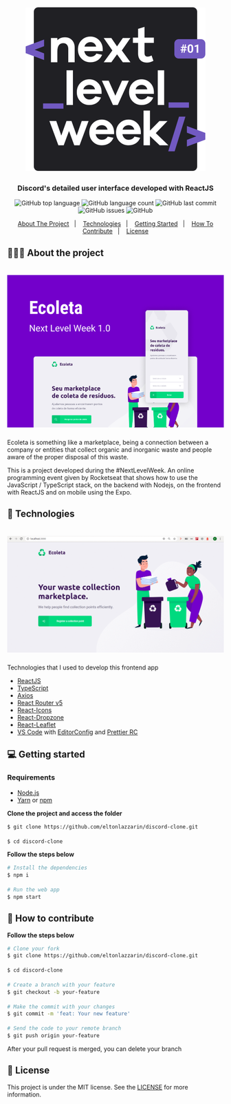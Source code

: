 <h1 align="center">
	<img alt="Logo" src="https://github.com/eltonlazzarin/ecoleta/blob/master/web/screenshots/nlw1.svg" />
</h1>

<h3 align="center">
  Discord's detailed user interface developed with ReactJS
</h3>

<p align="center"></p>

<p align="center">
  <img alt="GitHub top language" src="https://img.shields.io/github/languages/top/eltonlazzarin/discord-clone">

  <img alt="GitHub language count" src="https://img.shields.io/github/languages/count/eltonlazzarin/discord-clone">

  <img alt="GitHub last commit" src="https://img.shields.io/github/last-commit/eltonlazzarin/discord-clone">

  <img alt="GitHub issues" src="https://img.shields.io/github/issues/eltonlazzarin/discord-clone">

  <img alt="GitHub" src="https://img.shields.io/github/license/eltonlazzarin/discord-clone">
</p>

<p align="center">
  <a href="#-about-the-project">About The Project</a>&nbsp;&nbsp;&nbsp;|&nbsp;&nbsp;&nbsp;
  <a href="#-technologies">Technologies</a>&nbsp;&nbsp;&nbsp;|&nbsp;&nbsp;&nbsp;
  <a href="#-getting-started">Getting Started</a>&nbsp;&nbsp;&nbsp;|&nbsp;&nbsp;&nbsp;
  <a href="#-how-to-contribute">How To Contribute</a>&nbsp;&nbsp;&nbsp;|&nbsp;&nbsp;&nbsp;
  <a href="#-license">License</a>
</p>

## 👨🏻‍💻 About the project

<h1 align="center">
	<img alt="GitHub Image Header" src="https://github.com/eltonlazzarin/ecoleta/blob/master/web/screenshots/githubimageheader.png" />
</h1>

<p>Ecoleta is something like a marketplace, being a connection between a company or entities that collect organic and inorganic waste and people aware of the proper disposal of this waste.

This is a project developed during the #NextLevelWeek. An online programming event given by Rocketseat that shows how to use the JavaScript / TypeScript stack, on the backend with Nodejs, on the frontend with ReactJS and on mobile using the Expo.</p>

## 🚀 Technologies

<h1 align="center">
	<img alt="Project Screenshots" src="https://github.com/eltonlazzarin/ecoleta/blob/master/web/screenshots/ecoleta.gif" />
</h1>

Technologies that I used to develop this frontend app

- [ReactJS](https://nodejs.org/en)
- [TypeScript](https://www.typescriptlang.org)
- [Axios](https://github.com/axios/axios)
- [React Router v5](https://github.com/ReactTraining/react-router)
- [React-Icons](http://react-icons.github.io/react-icons/)
- [React-Dropzone](https://github.com/react-dropzone/react-dropzone)
- [React-Leaflet](https://react-leaflet.js.org)
- [VS Code](https://code.visualstudio.com) with [EditorConfig](https://marketplace.visualstudio.com/items?itemName=EditorConfig.EditorConfig) and [Prettier RC](https://github.com/prettier/prettier)

## 💻 Getting started

### Requirements

- [Node.js](https://nodejs.org/en/)
- [Yarn](https://classic.yarnpkg.com/) or [npm](https://www.npmjs.com/)

**Clone the project and access the folder**

```bash
$ git clone https://github.com/eltonlazzarin/discord-clone.git

$ cd discord-clone
```

**Follow the steps below**

```bash
# Install the dependencies
$ npm i

# Run the web app
$ npm start
```

## 🤔 How to contribute

**Follow the steps below**

```bash
# Clone your fork
$ git clone https://github.com/eltonlazzarin/discord-clone.git

$ cd discord-clone

# Create a branch with your feature
$ git checkout -b your-feature

# Make the commit with your changes
$ git commit -m 'feat: Your new feature'

# Send the code to your remote branch
$ git push origin your-feature
```

After your pull request is merged, you can delete your branch

## 📝 License

This project is under the MIT license. See the [LICENSE](https://github.com/eltonlazzarin/discord-clone/blob/master/LICENSE) for more information.
